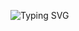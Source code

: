 ![Typing SVG](https://readme-typing-svg.demolab.com?font=Fira+Code&pause=1000&random=false&width=435&lines=Hi%2C+I'm+j1zuz+%F0%9F%91%8B)
